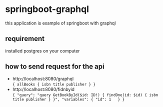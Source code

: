 # springboot-graphql
this application is example of springboot with graphql
## requirement
installed postgres on your computer
## how to send request for the api
* http://localhost:8080/graphql<br/>
 `` {
        allBooks {
            isbn
            title
            publisher
        }
} ``
* http://localhost:8080/fidnbyid<br/>
``{
    "query": "query GetBookById($id: ID!) { findOne(id: $id) { isbn title publisher } }",
    "variables": {
        "id": 1  
    }
}``
